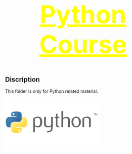 <h1 style="text-align:center; color:yellow; font-size:80px; text-decoration:underline;"> Python Course</h1>


## Discription 

This folder is only for Python related material.

<div style="height:500px; width:700px;"><img src="images.png"></div>